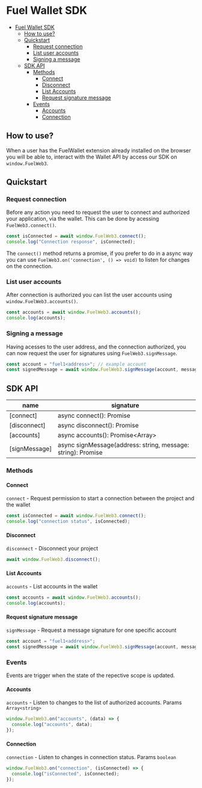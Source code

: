 # Fuel Wallet SDK

- [Fuel Wallet SDK](#fuel-wallet-sdk)
  - [How to use?](#how-to-use)
  - [Quickstart](#quickstart)
    - [Request connection](#request-connection)
    - [List user accounts](#list-user-accounts)
    - [Signing a message](#signing-a-message)
  - [SDK API](#sdk-api)
    - [Methods](#methods)
      - [Connect](#connect)
      - [Disconnect](#disconnect)
      - [List Accounts](#list-accounts)
      - [Request signature message](#request-signature-message)
    - [Events](#events)
      - [Accounts](#accounts)
      - [Connection](#connection)

## How to use?

When a user has the FuelWallet extension already installed on the browser you will be able to,
interact with the Wallet API by access our SDK on `window.FuelWeb3`.

## Quickstart

### Request connection

Before any action you need to request the user to connect and authorized your application, via the wallet.
This can be done by acessing `FuelWeb3.connect()`.

```ts
const isConnected = await window.FuelWeb3.connect();
console.log("Connection response", isConnected);
```

The `connect()` method returns a promise, if you prefer to do in a async way you can use `FuelWeb3.on('connection', () => void)` to
listen for changes on the connection.

### List user accounts

After connection is authorized you can list the user accounts using `window.FuelWeb3.accounts()`.

```ts
const accounts = await window.FuelWeb3.accounts();
console.log(accounts);
```

### Signing a message

Having acesses to the user address, and the connection authorized, you can now request the user for signatures using `FuelWeb3.signMessage`.

```ts
const account = "fuel1<address>"; // example account
const signedMessage = await window.FuelWeb3.signMessage(account, message);
```

## SDK API

| name          | signature                                                            |
| ------------- | -------------------------------------------------------------------- |
| [connect]     | async connect(): Promise<boolean>                                    |
| [disconnect]  | async disconnect(): Promise<boolean>                                 |
| [accounts]    | async accounts(): Promise<Array<string>>                             |
| [signMessage] | async signMessage(address: string, message: string): Promise<string> |

### Methods

#### Connect

`connect` - Request permission to start a connection between the project and the wallet

```ts
const isConnected = await window.FuelWeb3.connect();
console.log("connection status", isConnected);
```

#### Disconnect

`disconnect` - Disconnect your project

```ts
await window.FuelWeb3.disconnect();
```

#### List Accounts

`accounts` - List accounts in the wallet

```ts
const accounts = await window.FuelWeb3.accounts();
console.log(accounts);
```

#### Request signature message

`signMessage` - Request a message signature for one specific account

```ts
const account = "fuel1<address>";
const signedMessage = await window.FuelWeb3.signMessage(account, message);
```

### Events

Events are trigger when the state of the repective scope is updated.

#### Accounts

`accounts` - Listen to changes to the list of authorized accounts. Params `Array<string>`

```ts
window.FuelWeb3.on("accounts", (data) => {
  console.log("accounts", data);
});
```

#### Connection

`connection` - Listen to changes in connection status. Params `boolean`

```ts
window.FuelWeb3.on("connection", (isConnected) => {
  console.log("isConnected", isConnected);
});
```
